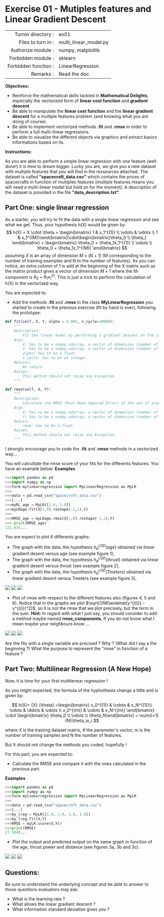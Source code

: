 # Exercise 01 - Mutiples features and Linear Gradient Descent

|                         |                    |
| -----------------------:| ------------------ |
|   Turnin directory :    |  ex01              |
|   Files to turn in :    |  multi_linear\_model.py  |
|   Authorize module :    |  numpy, matplotlib |
|   Forbidden module :    |  sklearn           |
|   Forbidden function :  |  LinearRegression  |
|   Remarks :             |  Read the doc      |

**Objectives:** 

* Reinforce the mathematical skills tackled in **Mathematical Delights**, especially the vectorized form of __linear cost function__ and __gradient descent__.
* Be able to manipulate the __linear cost function__ and the __linear gradient descent__ for a multiple features problem (and knowing what you are doing of course).
* Be able to implement vectorized methods **.fit** and **.rmse** in order to perform a full multi-linear regressions.
* Be able to visualize the different objects via graphics and extract basics informations based on its.


**Instructions:**

As you are able to perform a simple linear regression with one feature (well done!) it is time to dream bigger.
Lucky you are, we give you a new dataset with multiple features that you will find in the ressources attached.
The dataset is called __"spacecraft_data.csv"__ which contains the prices of spacecrafts in function of multiples features (multiple features means you will need a multi-linear model but hold on for the moment). A description of the dataset is provided in the file __"data_description.txt"__.

## Part One: single linear regression

As a starter, you will try to fit the data with a single linear regression and see what we get.
Thus, your hypothesis h(X) would be given by:
$$
h(X) = X \cdot \theta = \begin{bmatrix} 1 & x_1^{(1)} \\ \vdots & \vdots \\ 1 & x_1^{(M)}\end{bmatrix}\cdot\begin{bmatrix}\theta_0 \\ \theta_1 \end{bmatrix} = \begin{bmatrix} \theta_0 + \theta_1x_1^{(1)} \\ \vdots \\ \theta_0 + \theta_1x_1^{(M)} \end{bmatrix}
$$
assuming $X$ is an array of dimension $M \times (N+1)$ (M corresponding to the number of training examples and N to the number of features).
As you can notice, an extra column of 1 is add at the beginning of the X matrix such as the matrix product gives a vector of dimension $M \times 1$ where the ith component is $\theta_0 + \theta_1x_1^{(i)}$. This is just a trick to perform the calculation of h(X) in the vectorized way.

You are expected to:
* Add the methods __.fit__ and __.rmse__ in the class **__MyLinearRegression__** you started to create in the previous exercise (fit by hand is over), following the prototype:
```python
def fit(self, X, Y, alpha = 0.005, n_cycle=10000):
	"""
	Description:
		Fit the linear model by performing a gradient descent on the cost function.
	Args:
		X: has to be a numpy.ndarray, a vector of dimension (number of training examples, number of features).
		Y: has to be a numpy.ndarray, a vector of dimension (number of training examples,1).
		alpha: has to be a float.
		n_cycle: has to be an integer.
	Returns:
		No return
	Raises:
		This method should not raise any Exception.
	"""

def rmse(self, X, Y):
	"""
	Description:
		Calculate the RMSE (Root Mean Squared Error) of the set of predicted values with respect to Y.
	Args:
		X: has to be a numpy.ndarray, a vector of dimension (number of training examples, number of features).
		Y: has to be a numpy.ndarray, a vector of dimension (number of training examples,1).
	Return:
		rmse: has to be a float.
	Raises:
		This method should not raise any Exception.
	"""
```
I strongly encourage you to code the **.fit** and **.rmse** methods in a vectorized way...

You will calcultate the rmse score of your fits for the differents features. You have an example below:
**Examples**
```python
>>>import pandas as pd
>>>import numpy as np
>>>form mylinearregression import MyLinearRegression as MyLR
>>>
>>>data = pd.read_csv("spacecraft_data.csv")
>>>[...]
>>>myRL_age = MyLR([1.0, 1.0])
>>>myLRage.fit(X[:,0].reshape(-1,1),Y)
>>>
>>>RMSE_age = myLRage.rmse(X[:,0].reshape(-1,1),Y)
>>> print(RMSE_age)
131.935...

```

You are expect to plot 6 differents graphs:
* The graph with the data, the hypothesis $h_{{\theta}}^{LGD}(age)$ obtained via linear gradient desent versus age (see example figure 1),
* The graph with the data, the hypothesis $h_{{\theta}}^{LGD}(thrust)$ obtained via linear gradient desent versus thrust (see example figure 2),
* The graph with the data, the hypothesis $h_{{\theta}}^{LGD}(Tmeters)$ obtained via linear gradient desent versus Tmeters (see example figure 3),
<img src="day01/assets/ex01_price_vs_age.png" />

<img src="day01/assets/ex01_price_vs_thrust.png" />

<img src="day01/assets/ex01_price_vs_Tmeters.png" />


* Plot of rmse with respect to the different features also (figures 4, 5 and 6).
Notice that in the graphs we plot $\sqrt{1/M(\widehat{y^{(i)}} - y^{(i)})^2}$, so it is not the rmse that we plot precisely, but the term in the sum.
**Hint:**
In regard with what I just say, you should consider to add a method maybe named **rmse_components**, If you do not know what I mean maybe your neighbours know ...
<img src="day01/assets/ex01_std_deviation_vs_age.png" />

<img src="day01/assets/ex01_std_deviation_vs_thrust.png" />

<img src="day01/assets/ex01_std_deviation_vs_Tmeters.png" />

Are the fits with a single variable are precised ? Why ? (What did I say a the beginning ?)
What the purpose to represent the "rmse" in function of a feature ?


## Part Two: Multilinear Regression (A New Hope)
Now, it is time for your first multilenear regression !

As you might expected, the formula of the hyphothesis change a little and is given by:
<br>

$$
h(X)= {X} {\theta}
  =\begin{bmatrix} x_0^{(1)} & \cdots & x_N^{(1)}\\ \vdots & \ddots & \vdots \\ x_0^{(m)} & \cdots & x_N^{(m)}  \end{bmatrix} \cdot \begin{bmatrix} \theta_0 \\ \vdots \\ \theta_N\end{bmatrix}
  = \sum{i=1}{N}\theta_ix_i
$$

where ${X}$ is the training dataset matrix, ${\theta}$ the parameter's vector, m is the number of training samples and N the number of features.

But It should not change the methods you coded, hopefully !

For this part, you are expected to:
* Calculate the RMSE and compare it with the ones calculated in the previous part.

**Examples**
```python
>>>import pandas as pd
>>>import numpy as np
>>>form mylinearregression import MyLinearRegression as MyLR
>>>
>>>data = pd.read_csv("spacecraft_data.csv")
>>>[...]
>>>my_lreg = MyLR([1.0, 1.0, 1.0, 1.0])
>>>my_lreg.fit(X,Y)
>>>RMSE = myLR.score(X,Y))
>>>print(RMSE)
27.5049...
```

* Plot the output and predicted output on the same graph in function of the age, thrust power and distance (see figures 3a, 3b and 3c).

<img src="day01/assets/Figure_1a_price_vs_theta.png" />

<img src="day01/assets/Figure_1b_price_vs_theta.png" />

<img src="day01/assets/Figure_1c_price_vs_theta.png" />


## Questions:

Be sure to understand the underlying concept and be able to answer to those questions evaluators may ask:
* What is the learning rate ?
* What allows the linear gradient descent ?
* What information standard deviation gives you ?

